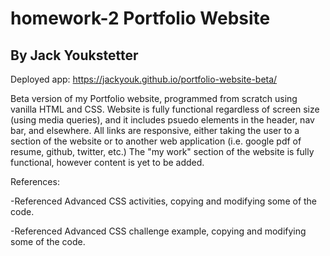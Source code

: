 # homework-2 Portfolio Website
## By Jack Youkstetter

Deployed app: https://jackyouk.github.io/portfolio-website-beta/

Beta version of my Portfolio website, programmed from scratch using vanilla HTML and CSS.
Website is fully functional regardless of screen size (using media queries), and it includes psuedo elements in the header, nav bar, and elsewhere.
All links are responsive, either taking the user to a section of the website or to another web application (i.e. google pdf of resume, github, twitter, etc.)
The "my work" section of the website is fully functional, however content is yet to be added.

References:

-Referenced Advanced CSS activities, copying and modifying some of the code.

-Referenced Advanced CSS challenge example, copying and modifying some of the code.
